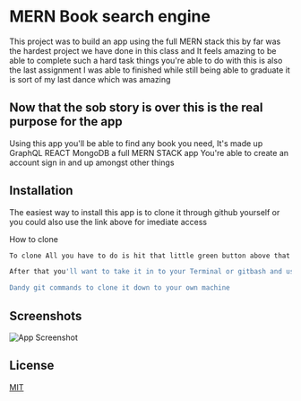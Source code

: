 # MERN Book search engine

This project was to build an app using the full MERN stack this by far was the hardest project we have done in this class and It feels amazing to be able to complete such a hard task things you're able to do with this  is also the last assignment I was able to finished while still being able to graduate it is sort of my last dance which was amazing


## Now that the sob story is over this  is the real purpose for the app


Using this app you'll be able to find any book you need, It's made up GraphQL REACT MongoDB a full MERN STACK app You're able to create an account sign in and up amongst other things 


## Installation
The easiest way to install this app is to clone it through github yourself or you could also use the link above for imediate access 

How to clone 
```bash
To clone All you have to do is hit that little green button above that says code

After that you'll want to take it in to your Terminal or gitbash and use the handy

Dandy git commands to clone it down to your own machine
```
    
## Screenshots

![App Screenshot](https://via.placeholder.com/468x300?text=App+Screenshot+Here)


## License

[MIT](https://choosealicense.com/licenses/mit/)
